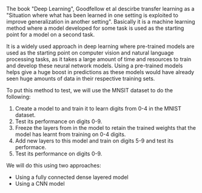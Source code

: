 The book "Deep Learning", Goodfellow et al descirbe transfer learning as a "Situation where what has been learned in one setting is exploited to improve generalization in another setting". Basically it is a machine learning method where a model developed for some task is used as the starting point for a model on a second task.

It is a widely used approach in deep learning where pre-trained models are used as the starting point on computer vision and natural language processing tasks, as it takes a large amount of time and resources to train and develop these neural network models. Using a pre-trained models helps give a huge boost in predictions as these models would have already seen huge amounts of data in their respective training sets.

To put this method to test, we will use the MNSIT dataset to do the following:

 1. Create a model to and train it to learn digits from 0-4 in the MNIST dataset.
 2. Test its performance on digits 0-9.
 3. Freeze the layers from in the model to retain the trained weights that the model has learnt from training on 0-4 digits.
 4. Add new layers to this model and train on digits 5-9 and test its performace.
 5. Test its performance on digits 0-9.

We will do this using two approaches:

 - Using a fully connected dense layered model
 - Using a CNN model
